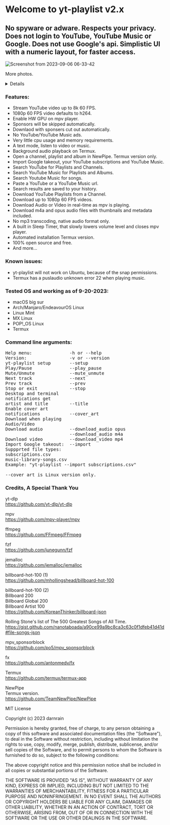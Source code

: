 # Welcome to yt-playlist v2.x

## No spyware or adware. Respects your privacy. Does not login to YouTube, YouTube Music or Google. Does not use Google's api. Simplistic UI with a numeric layout, for faster access.<br>

![Screenshot from 2023-09-06 06-33-42](https://github.com/darnrain/yt-playlist/assets/60840489/4415d37e-84ae-4432-93c2-1b9b55ffe14d)

More photos.<br>

<details>

![Screenshot from 2023-09-06 06-32-20](https://github.com/darnrain/yt-playlist/assets/60840489/7fbb216d-d01d-478b-b520-6d383dc43b0d)

![Screenshot from 2023-09-06 07-24-10](https://github.com/darnrain/yt-playlist/assets/60840489/4fa3ddf5-4e63-4390-a904-9935939c53a0)

![Screenshot from 2023-09-06 06-46-50](https://github.com/darnrain/yt-playlist/assets/60840489/cc3b25ba-4b0d-4d76-a541-ab22b0dd81a3)

![Screenshot from 2023-09-06 06-44-50](https://github.com/darnrain/yt-playlist/assets/60840489/f9983dd8-7aba-415d-8e34-f356eadfc4b6)

![Screenshot from 2023-09-06 07-21-15](https://github.com/darnrain/yt-playlist/assets/60840489/49dd4a14-1218-4568-b387-479f8f11757f)

![Screenshot from 2023-09-06 07-30-18](https://github.com/darnrain/yt-playlist/assets/60840489/27aa54eb-c841-4229-9dde-7c5d5be440d7)

8K video, my 2013 laptop says nooo.<br>

</details>

### Features:
* Stream YouTube video up to 8k 60 FPS.
* 1080p 60 FPS video defaults to h264.
* Enable HW GPU on mpv player.
* Sponsors will be skipped automatically.
* Downlaod with sponsers cut out automatically.
* No YouTube/YouTube Music ads.
* Very little cpu usage and memory requirements.
* A text mode, listen to video or music.
* Background audio playback on Termux.
* Open a channel, playlist and album in NewPipe. Termux version only.
* Import Google takeout, your YouTube subscriptions and YouTube Music.
* Search YouTube for Playlists and Channels.
* Search YouTube Music for Playlists and Albums.
* Search Youtube Music for songs.
* Paste a YouTube or a YouTube Music url.
* Search results are saved to your history.
* Download YouTube Playlists from a Channel.
* Download up to 1080p 60 FPS videos.
* Download Audio or Video in real-time as mpv is playing.
* Download m4a and opus audio files with thumbnails and metadata included.
* No mp3 transcoding, native audio format only.
* A built in Sleep Timer, that slowly lowers volume level and closes mpv player.
* Automated installation Termux version.
* 100% open source and free.
* And more...
 
### Known issues:
* yt-playlist will not work on Ubuntu, because of the snap permissions.
* Termux has a puslaudio unknown error 22 when playing music.

### Tested OS and working as of 9-20-2023:
* macOS big sur
* Arch/Manjaro/EndeavourOS Linux
* Linux Mint
* MX Linux
* POP!_OS Linux
* Termux

### Command line arguments:
<pre>
Help menu:              -h or --help
Version:                -v or --version
yt-playlist setup       --setup
Play/Pause              --play_pause
Mute/Unmute             --mute_unmute
Next track              --next
Prev track              --prev
Stop or exit            --stop
Desktop and terminal
notifications get
artist and title        --title
Enable cover art
notifications           --cover_art
Download when playing
Audio/Video
Download audio          --download_audio opus
                        --download_audio m4a
Download video          --download_video mp4
Import Google takeout:  --import
Suppprted file types:
subscriptions.csv
music-library-songs.csv
Example: "yt-playlist --import subscriptions.csv"

--cover_art is Linux version only.
</pre>

### Credits, A Special Thank You
yt-dlp<br>
https://github.com/yt-dlp/yt-dlp

mpv<br>
https://github.com/mpv-player/mpv

ffmpeg<br>
https://github.com/FFmpeg/FFmpeg

fzf<br>
https://github.com/junegunn/fzf

jemalloc<br>
https://github.com/jemalloc/jemalloc

billboard-hot-100 (1)<br>
https://github.com/mhollingshead/billboard-hot-100

billboard-hot-100 (2)<br>
Billboard 200<br>
Billboard Global 200<br>
Billboard Artist 100<br>
https://github.com/KoreanThinker/billboard-json

Rolling Stone's list of The 500 Greatest Songs of All Time.<br> 
https://gist.github.com/nanotaboada/a90ce99a9bc8ca3c63c0f1dfeb41d41d#file-songs-json

mpv_sponsorblock<br>
https://github.com/po5/mpv_sponsorblock

fx<br>
https://github.com/antonmedv/fx

Termux<br>
https://github.com/termux/termux-app

NewPipe<br>
Termux version.<br>
https://github.com/TeamNewPipe/NewPipe

MIT License<br>

Copyright (c) 2023 darnrain<br>

Permission is hereby granted, free of charge, to any person obtaining a copy
of this software and associated documentation files (the "Software"), to deal
in the Software without restriction, including without limitation the rights
to use, copy, modify, merge, publish, distribute, sublicense, and/or sell
copies of the Software, and to permit persons to whom the Software is
furnished to do so, subject to the following conditions:<br>

The above copyright notice and this permission notice shall be included in all
copies or substantial portions of the Software.<br>

THE SOFTWARE IS PROVIDED "AS IS", WITHOUT WARRANTY OF ANY KIND, EXPRESS OR
IMPLIED, INCLUDING BUT NOT LIMITED TO THE WARRANTIES OF MERCHANTABILITY,
FITNESS FOR A PARTICULAR PURPOSE AND NONINFRINGEMENT. IN NO EVENT SHALL THE
AUTHORS OR COPYRIGHT HOLDERS BE LIABLE FOR ANY CLAIM, DAMAGES OR OTHER
LIABILITY, WHETHER IN AN ACTION OF CONTRACT, TORT OR OTHERWISE, ARISING FROM,
OUT OF OR IN CONNECTION WITH THE SOFTWARE OR THE USE OR OTHER DEALINGS IN THE
SOFTWARE.<br>
